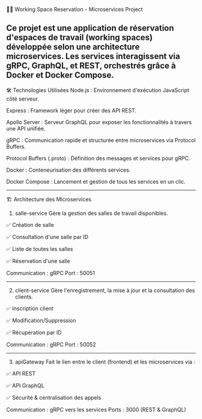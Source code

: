 🧑‍💻 Working Space Reservation - Microservices Project

Ce projet est une application de réservation d'espaces de travail (working spaces) développée selon une architecture microservices. Les services interagissent via gRPC, GraphQL, et REST, orchestrés grâce à Docker et Docker Compose.
---
🛠️ Technologies Utilisées
Node.js : Environnement d'exécution JavaScript côté serveur.

Express : Framework léger pour créer des API REST.

Apollo Server : Serveur GraphQL pour exposer les fonctionnalités à travers une API unifiée.

gRPC : Communication rapide et structurée entre microservices via Protocol Buffers.

Protocol Buffers (.proto) : Définition des messages et services pour gRPC.

Docker : Conteneurisation des différents services.

Docker Compose : Lancement et gestion de tous les services en un clic.

----
🏗️ Architecture des Microservices
1. salle-service
Gère la gestion des salles de travail disponibles.

✅ Création de salle

✅ Consultation d'une salle par ID

✅ Liste de toutes les salles

✅ Réservation d'une salle

Communication : gRPC
Port : 50051

--- 
2. client-service
Gère l'enregistrement, la mise à jour et la consultation des clients.

✅ Inscription client

✅ Modification/Suppression

✅ Récupération par ID

Communication : gRPC
Port : 50052

-----
3. apiGateway
Fait le lien entre le client (frontend) et les microservices via :

✅ API REST

✅ API GraphQL

✅ Sécurité & centralisation des appels

Communication : gRPC vers les services
Ports : 3000 (REST & GraphQL)
